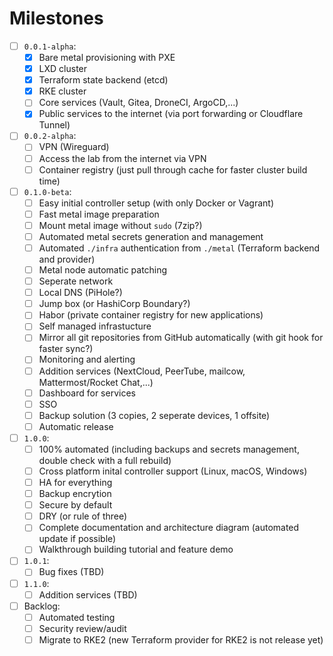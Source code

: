 # Milestones

- [ ] `0.0.1-alpha`:
  - [x] Bare metal provisioning with PXE
  - [x] LXD cluster
  - [x] Terraform state backend (etcd)
  - [x] RKE cluster
  - [ ] Core services (Vault, Gitea, DroneCI, ArgoCD,...)
  - [x] Public services to the internet (via port forwarding or Cloudflare Tunnel)
- [ ] `0.0.2-alpha`:
  - [ ] VPN (Wireguard)
  - [ ] Access the lab from the internet via VPN
  - [ ] Container registry (just pull through cache for faster cluster build time)
- [ ] `0.1.0-beta`:
  - [ ] Easy initial controller setup (with only Docker or Vagrant)
  - [ ] Fast metal image preparation
  - [ ] Mount metal image without `sudo` (7zip?)
  - [ ] Automated metal secrets generation and management
  - [ ] Automated `./infra` authentication from `./metal` (Terraform backend and provider)
  - [ ] Metal node automatic patching
  - [ ] Seperate network
  - [ ] Local DNS (PiHole?)
  - [ ] Jump box (or HashiCorp Boundary?)
  - [ ] Habor (private container registry for new applications)
  - [ ] Self managed infrastucture
  - [ ] Mirror all git repositories from GitHub automatically (with git hook for faster sync?)
  - [ ] Monitoring and alerting
  - [ ] Addition services (NextCloud, PeerTube, mailcow, Mattermost/Rocket Chat,...)
  - [ ] Dashboard for services
  - [ ] SSO
  - [ ] Backup solution (3 copies, 2 seperate devices, 1 offsite)
  - [ ] Automatic release
- [ ] `1.0.0`:
  - [ ] 100% automated (including backups and secrets management, double check with a full rebuild)
  - [ ] Cross platform inital controller support (Linux, macOS, Windows)
  - [ ] HA for everything
  - [ ] Backup encrytion
  - [ ] Secure by default
  - [ ] DRY (or rule of three)
  - [ ] Complete documentation and architecture diagram (automated update if possible)
  - [ ] Walkthrough building tutorial and feature demo
- [ ] `1.0.1`:
  - [ ] Bug fixes (TBD)
- [ ] `1.1.0`:
  - [ ] Addition services (TBD)
- [ ] Backlog:
  - [ ] Automated testing
  - [ ] Security review/audit
  - [ ] Migrate to RKE2 (new Terraform provider for RKE2 is not release yet)
